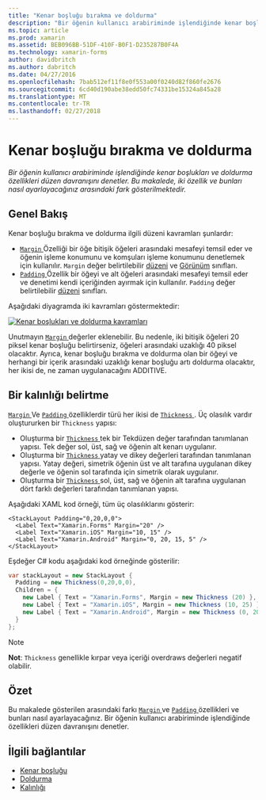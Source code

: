 ```yaml
---
title: "Kenar boşluğu bırakma ve doldurma"
description: "Bir öğenin kullanıcı arabiriminde işlendiğinde kenar boşlukları ve doldurma özellikleri düzen davranışını denetler. Bu makalede, iki özellik ve bunları nasıl ayarlayacağınız arasındaki fark gösterilmektedir."
ms.topic: article
ms.prod: xamarin
ms.assetid: BEB096BB-51DF-410F-B0F1-D235287B0F4A
ms.technology: xamarin-forms
author: davidbritch
ms.author: dabritch
ms.date: 04/27/2016
ms.openlocfilehash: 7bab512ef11f8e0f553a00f0240d82f860fe2676
ms.sourcegitcommit: 6cd40d190abe38edd50fc74331be15324a845a28
ms.translationtype: MT
ms.contentlocale: tr-TR
ms.lasthandoff: 02/27/2018
---
```

# <a name="margin-and-padding"></a>Kenar boşluğu bırakma ve doldurma

_Bir öğenin kullanıcı arabiriminde işlendiğinde kenar boşlukları ve doldurma özellikleri düzen davranışını denetler. Bu makalede, iki özellik ve bunları nasıl ayarlayacağınız arasındaki fark gösterilmektedir._

## <a name="overview"></a>Genel Bakış

Kenar boşluğu bırakma ve doldurma ilgili düzeni kavramları şunlardır:

- [ `Margin` ](https://developer.xamarin.com/api/property/Xamarin.Forms.View.Margin/) Özelliği bir öğe bitişik öğeleri arasındaki mesafeyi temsil eder ve öğenin işleme konumunu ve komşuları işleme konumunu denetlemek için kullanılır. `Margin` değer belirtilebilir [düzeni](~/xamarin-forms/user-interface/controls/layouts.md) ve [Görünüm](~/xamarin-forms/user-interface/controls/views.md) sınıfları.
- [ `Padding` ](https://developer.xamarin.com/api/property/Xamarin.Forms.Layout.Padding/) Özellik bir öğeyi ve alt öğeleri arasındaki mesafeyi temsil eder ve denetimi kendi içeriğinden ayırmak için kullanılır. `Padding` değer belirtilebilir [düzeni](~/xamarin-forms/user-interface/controls/layouts.md) sınıfları.

Aşağıdaki diyagramda iki kavramları göstermektedir:

[![](margin-and-padding-images/margins-and-padding-sml.png "Kenar boşlukları ve doldurma kavramları")](margin-and-padding-images/margins-and-padding.png "kenar boşlukları ve doldurma kavramları")

Unutmayın [ `Margin` ](https://developer.xamarin.com/api/property/Xamarin.Forms.View.Margin/) değerler eklenebilir. Bu nedenle, iki bitişik öğeleri 20 piksel kenar boşluğu belirtirseniz, öğeleri arasındaki uzaklığı 40 piksel olacaktır. Ayrıca, kenar boşluğu bırakma ve doldurma olan bir öğeyi ve herhangi bir içerik arasındaki uzaklığı kenar boşluğu artı doldurma olacaktır, her ikisi de, ne zaman uygulanacağını ADDITIVE.

## <a name="specifying-a-thickness"></a>Bir kalınlığı belirtme

[ `Margin` ](https://developer.xamarin.com/api/property/Xamarin.Forms.View.Margin/) Ve [ `Padding` ](https://developer.xamarin.com/api/property/Xamarin.Forms.Layout.Padding/) özelliklerdir türü her ikisi de [ `Thickness` ](https://developer.xamarin.com/api/type/Xamarin.Forms.Thickness/). Üç olasılık vardır oluştururken bir `Thickness` yapısı:

- Oluşturma bir [ `Thickness` ](https://developer.xamarin.com/api/type/Xamarin.Forms.Thickness/) tek bir Tekdüzen değer tarafından tanımlanan yapısı. Tek değer sol, üst, sağ ve öğenin alt kenarı uygulanır.
- Oluşturma bir [ `Thickness` ](https://developer.xamarin.com/api/type/Xamarin.Forms.Thickness/) yatay ve dikey değerleri tarafından tanımlanan yapısı. Yatay değeri, simetrik öğenin üst ve alt tarafına uygulanan dikey değerle ve öğenin sol tarafında için simetrik olarak uygulanır.
- Oluşturma bir [ `Thickness` ](https://developer.xamarin.com/api/type/Xamarin.Forms.Thickness/) sol, üst, sağ ve öğenin alt tarafına uygulanan dört farklı değerleri tarafından tanımlanan yapısı.

Aşağıdaki XAML kod örneği, tüm üç olasılıklarını gösterir:

```xaml
<StackLayout Padding="0,20,0,0">
  <Label Text="Xamarin.Forms" Margin="20" />
  <Label Text="Xamarin.iOS" Margin="10, 15" />
  <Label Text="Xamarin.Android" Margin="0, 20, 15, 5" />
</StackLayout>
```

Eşdeğer C# kodu aşağıdaki kod örneğinde gösterilir:

```csharp
var stackLayout = new StackLayout {
  Padding = new Thickness(0,20,0,0),
  Children = {
    new Label { Text = "Xamarin.Forms", Margin = new Thickness (20) },
    new Label { Text = "Xamarin.iOS", Margin = new Thickness (10, 25) },
    new Label { Text = "Xamarin.Android", Margin = new Thickness (0, 20, 15, 5) }
  }
};
```

> [!NOTE]
> **Not**: `Thickness` genellikle kırpar veya içeriği overdraws değerleri negatif olabilir.

## <a name="summary"></a>Özet

Bu makalede gösterilen arasındaki farkı [ `Margin` ](https://developer.xamarin.com/api/property/Xamarin.Forms.View.Margin/) ve [ `Padding` ](https://developer.xamarin.com/api/property/Xamarin.Forms.Layout.Padding/) özellikleri ve bunları nasıl ayarlayacağınız. Bir öğenin kullanıcı arabiriminde işlendiğinde özellikleri düzen davranışını denetler.


## <a name="related-links"></a>İlgili bağlantılar

- [Kenar boşluğu](https://developer.xamarin.com/api/property/Xamarin.Forms.View.Margin/)
- [Doldurma](https://developer.xamarin.com/api/property/Xamarin.Forms.Layout.Padding/)
- [Kalınlığı](https://developer.xamarin.com/api/type/Xamarin.Forms.Thickness/)
